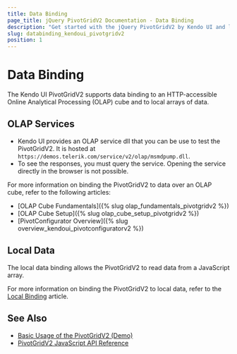 ```yaml
---
title: Data Binding
page_title: jQuery PivotGridV2 Documentation - Data Binding
description: "Get started with the jQuery PivotGridV2 by Kendo UI and learn about the OLAP cube configuration for performing data binding."
slug: databinding_kendoui_pivotgridv2
position: 1
---
```


# Data Binding

The Kendo UI PivotGridV2 supports data binding to an HTTP-accessible Online Analytical Processing (OLAP) cube and to local arrays of data.

## OLAP Services

* Kendo UI provides an OLAP service dll that you can be use to test the PivotGridV2. It is hosted at `https://demos.telerik.com/service/v2/olap/msmdpump.dll`. 
* To see the responses, you must query the service. Opening the service directly in the browser is not possible. 

For more information on binding the PivotGridV2 to data over an OLAP cube, refer to the following articles:

* [OLAP Cube Fundamentals]({% slug olap_fundamentals_pivotgridv2 %})
* [OLAP Cube Setup]({% slug olap_cube_setup_pivotgridv2 %})
* [PivotConfigurator Overview]({% slug overview_kendoui_pivotconfiguratorv2 %})

## Local Data

The local data binding allows the PivotGridV2 to read data from a JavaScript array.

For more information on binding the PivotGridV2 to local data, refer to the [Local Binding](https://docs.telerik.com/kendo-ui/controls/pivotgridv2/binding/local-binding) article.

## See Also

* [Basic Usage of the PivotGridV2 (Demo)](https://demos.telerik.com/kendo-ui/pivotgridv2/index)
* [PivotGridV2 JavaScript API Reference](/api/javascript/ui/pivotgridv2)
